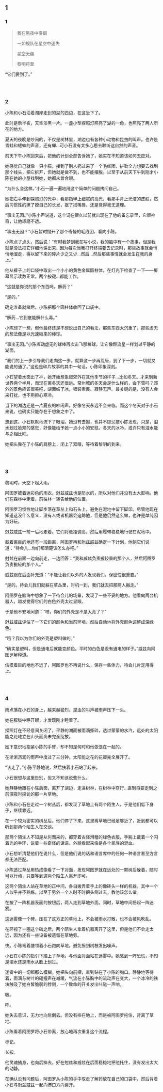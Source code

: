 ## 1

### 1

> 我在黑夜中徘徊
>
> 一如舰队在星空中迷失
>
> 星空无疆
>
> 黎明将至

“它们要到了。”

<br><br>

### 2

小陈和小石沿着湖岸走到的湖的西边，在这坐下了。

此时是后半夜，天空漆黑一片。一盏小型探照灯照亮了湖的一角，也照亮了两人所在的地方。

夏天的夜晚是吵闹的，不仅是树林里，湖边也有各种小动物和昆虫的叫声。也许是青蛙和蟋蟀的声音，还有蝉…可小石没有太多心思去聆听这自然的声音。

前天下午小陈回来后，把他的计划全部告诉她了，她实在不知道该如何去应对。

她感觉自己就像一只小猫，接到了别人扔过来了一个毛线团，拼劲全力想要去找到那个线头，把它拆开，但她就是做不到，也不能摆脱。以至于从前天下午到刚才小陈在她的小屋找到她，她都未曾合眼。

“为什么会这样。”小石一遍一遍地用这个简单的问题拷问自己。

她把右手伸到探照灯的光中，看那指甲上细腻的高光，看那手背上光洁的皮肤，然后习惯性的撩了撩自己的长发，抿了抿嘴唇，还是觉得毫无道理。

“事出无因。”小陈小声说道，这个词在很久以前就出现在了他的备忘录里，它很神奇，让他琢磨不透。

“事出无因？”小石暂时抛开了那个奇怪的毛线团，看向小陈。

小陈点了点头，然后说：“有时我梦到我在写小说，我的脑中有一个故事，但是我就是没法把它详细地讲出来…因为每次当我打开终端要去记录时，那些故事就会悄悄地溜走，得以留下来的碎片少之又少…然后…然后那些事情就会发生在我的身上。”

他从裤子上的口袋中取出一个小小的黄色金属圆柱体，在灯光下检查了一下——屏幕显示读数正常，两个按键…都能工作。

“这就是你说的那个东西吗，解药？”

“是的。”

确定准备就绪后，小陈把那个圆柱体收回了口袋中。

“解药…它到底能解什么毒。”

小陈想了一想，但他最终还是不想说出自己的看法，那些东西太沉重了，那些虚无的想法像是以光速砸来的棒球。

“事出无因。”小陈挥动虚无的球棒再次击飞那棒球，让它像颗流星一样划过平静的湖面。

“我们的上一步引导我们走向这一步。就算这一步再荒唐，到了下一步，一切就又能说的通了。”这也是碎片故事的其中一句话，小陈印象深刻。

小石望着水面出了神，她开始想象起郊外在其他季节的样子…比如冬天。才来到新世界两个半月，而现在离冬天还很远。常州城的冬天会是什么样的，会下雪吗？郊外的景色应该很美吧，湖面结了冰，银装素裹、寂静无声。最关键的是，没有人会来打扰，也不用担心寒冷。

当下的湖边还是一片夏夜的吵闹声，好像冬天永远不会来临。而这个冬天对于小石来说，也确实只能存在于想象之中了。

想到这，小石默默地流下了眼泪。她没有去擦，也并不顾忌被小陈发现，只是，泪水划过脸颊的感觉，好像能给予她一点小小的安慰。冬天的冰冷，或许只有泪水能与之相比吧。

她把头靠在了小陈的肩膀上，闭上了双眼，等待着黎明的到来。

<br><br>

### 3

黎明时，天空下起大雨。

阿图罗披着迷彩色的雨衣，尅兹威兹也是防水的，所以对他们并没有太大影响。他们在森林中走着，前往林一转告给他的位置。

阿图罗习惯性地让脚步落在草丛上和石头上，避免在泥地中留下脚印。尽管他现在知道这没什么意义，没有人或者机器会追踪他，但是他仍然这么做，也许是单纯因为好玩。

尅兹威兹一前一后地走着。它们将悬挂调高，然后用履带稳稳地行驶在泥地中。

趁着离目的地还有一段距离，阿图罗再和尅兹威兹确定一下计划，他朝它们说道：“待会儿…你们都清楚该怎么办吧。”

尅兹在前面一边向前走，一边回答：“我和威兹负责搬较重的那个人，然后阿图罗负责搬轻的那个人。”

威兹跟在后面补充道：“不能让我们以外的人发现我们，保密性很重要。”

“是的。待会儿我们就躲在草丛里，时机一到，我们就去把那两人搬走。”

阿图罗在脑海中想象了一下待会儿的场景，发现了一些不妥的地方。他看向两台机器人，越发觉得它们的白色外壳太过显眼。

于是他不安地问道：“嘿，你们的外壳是不是太亮了？”

尅兹威兹评估了一下它们的颜色和当前环境，然后自动地将外壳颜色调整成深绿色。

“哦？我以为你们的外壳是塑料做的。”

“确实是塑料，但是通电后就能变颜色。平时的白色是没有通电的样子。”威兹向阿图罗解释道。

估摸着目的地也不远了，阿图罗也不再说什么，保存一些体力，待会儿肯定用得上。

<br><br>

### 4

雨点落在小石的身上，越来越猛烈。昆虫的叫声被雨声压下一头。

她在朦胧中睁开眼，才发现刚才睡着了。

探照灯在不经意间关闭了，平静的湖面被雨滴撕碎，透过蒙蒙的水汽，远处的太阳能之花屹立在山头而尚未完全绽放。

她下意识地抱紧小陈的手臂，却不知是何时和他依偎在一起的。

在淅淅沥沥的雨声中度过了三分钟，太阳能之花的花瓣完全展开了。

“该走了。”小陈平静地说，然后扶着小石站了起来。

小石很想与这里告别，但又不知该说些什么。

她静静地跟在小陈后面，离开了湖边，走进树林，在树林中穿行…直到将要走到之前深夜时探访的那一片草地。

小陈和小石在走过一个树丛后，都发现了草地上有两个陌生人，于是他们低下身子，继续靠近。

在一个较为密实的树丛后，他们停了下来。这里离草地已经足够近了，近到都可以听到那两个陌生人在交谈。

那两个陌生人不知是从何而来的，都穿着古怪滑稽的绿色衣服，手腕上戴着一个闪着光的手环，说着一些奇怪的话语，外貌看起来像是各个民族的混血。

小石想听清楚他们在说什么，但是他们说的话和语言库中的任何一种语言甚至方言都无法匹配。

小陈透过草丛用热成像看了一下对面，发现阿图罗就在远处的一颗树后躲着，随时可以行动，只要等到这两个陌生人离开即可。

这两个陌生人站在草地的正中间，各自拨弄着手上的像砖头一样的机器。其中一个人似乎并不熟练，以至于另外一个人时不时把头侧过去，教他该怎么做。

在按了一阵机器表面的按钮后，两人走到草地外面。同时，草地中间扬起一阵迷雾。

这迷雾像一个碑，压在了这方正的草地上，不会被雨水打散，也不会被风吹乱。

在环视了一圈这个碑之后，两个陌生人拿着机器离开了这里，但是他们不会走太远，因为还有一些设备被遗留在草地旁。

快。小陈弯着腰领着小石跑向草地，避免擦到树枝发出噪声。

小石在小陈的指引下踏上了草地，与他面对面站在迷雾中。她感到一阵恐慌，不知是泪水还是雨水从脸上划过。

迷雾中的一切都那么模糊。她把头向前探，直到贴在了小陈的胸口。静静地等待着，雨滴与树叶的碰撞声在减缓，气流在小陈胸中的流动声在变大，一个冰冷的铁块触及了她白皙脆弱的脖侧，一个致命的开关发出咔哒一声响。

吸。

呼。

她失去意识，无力地向后倒去。但没有摔在地上，而是被阿图罗拖住，背离了草地。

小陈看着阿图罗将小石带离，放心地再次重复这个流程。

标记。

长按。

他灵魂抽身，也向后摔去。好在尅兹和威兹在后面稳稳地把他托住，没有发出太大的动静。

在确认没有问题后，阿图罗从小陈的手中取走了解药放在自己的口袋中，然后背着小石与尅兹威兹一起向港口方向离开。
